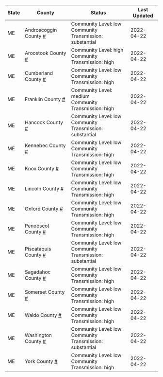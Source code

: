 State | County | Status | Last Updated
--- | --- | --- | --- 
ME | Androscoggin County <a href="#androscoggin_county">#</a> | <a name="androscoggin_county"></a>Community Level: low<br/>Community Transmission: substantial | 2022-04-22
ME | Aroostook County <a href="#aroostook_county">#</a> | <a name="aroostook_county"></a>Community Level: high<br/>Community Transmission: high | 2022-04-22
ME | Cumberland County <a href="#cumberland_county">#</a> | <a name="cumberland_county"></a>Community Level: low<br/>Community Transmission: high | 2022-04-22
ME | Franklin County <a href="#franklin_county">#</a> | <a name="franklin_county"></a>Community Level: medium<br/>Community Transmission: high | 2022-04-22
ME | Hancock County <a href="#hancock_county">#</a> | <a name="hancock_county"></a>Community Level: low<br/>Community Transmission: substantial | 2022-04-22
ME | Kennebec County <a href="#kennebec_county">#</a> | <a name="kennebec_county"></a>Community Level: low<br/>Community Transmission: high | 2022-04-22
ME | Knox County <a href="#knox_county">#</a> | <a name="knox_county"></a>Community Level: low<br/>Community Transmission: high | 2022-04-22
ME | Lincoln County <a href="#lincoln_county">#</a> | <a name="lincoln_county"></a>Community Level: low<br/>Community Transmission: high | 2022-04-22
ME | Oxford County <a href="#oxford_county">#</a> | <a name="oxford_county"></a>Community Level: low<br/>Community Transmission: high | 2022-04-22
ME | Penobscot County <a href="#penobscot_county">#</a> | <a name="penobscot_county"></a>Community Level: low<br/>Community Transmission: high | 2022-04-22
ME | Piscataquis County <a href="#piscataquis_county">#</a> | <a name="piscataquis_county"></a>Community Level: low<br/>Community Transmission: substantial | 2022-04-22
ME | Sagadahoc County <a href="#sagadahoc_county">#</a> | <a name="sagadahoc_county"></a>Community Level: low<br/>Community Transmission: high | 2022-04-22
ME | Somerset County <a href="#somerset_county">#</a> | <a name="somerset_county"></a>Community Level: low<br/>Community Transmission: high | 2022-04-22
ME | Waldo County <a href="#waldo_county">#</a> | <a name="waldo_county"></a>Community Level: low<br/>Community Transmission: high | 2022-04-22
ME | Washington County <a href="#washington_county">#</a> | <a name="washington_county"></a>Community Level: low<br/>Community Transmission: substantial | 2022-04-22
ME | York County <a href="#york_county">#</a> | <a name="york_county"></a>Community Level: low<br/>Community Transmission: high | 2022-04-22
